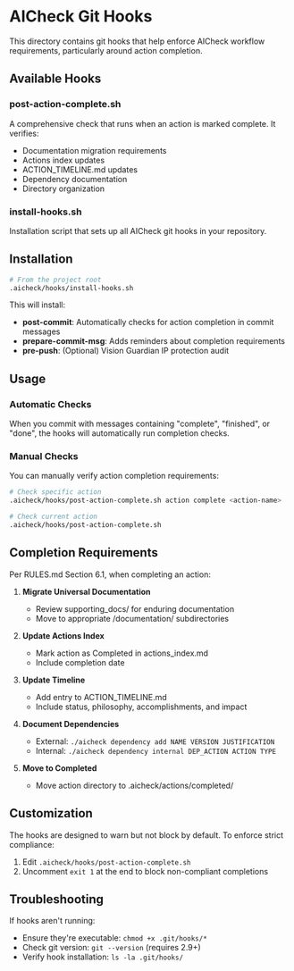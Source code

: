 # AICheck Git Hooks

This directory contains git hooks that help enforce AICheck workflow requirements, particularly around action completion.

## Available Hooks

### post-action-complete.sh
A comprehensive check that runs when an action is marked complete. It verifies:
- Documentation migration requirements
- Actions index updates
- ACTION_TIMELINE.md updates
- Dependency documentation
- Directory organization

### install-hooks.sh
Installation script that sets up all AICheck git hooks in your repository.

## Installation

```bash
# From the project root
.aicheck/hooks/install-hooks.sh
```

This will install:
- **post-commit**: Automatically checks for action completion in commit messages
- **prepare-commit-msg**: Adds reminders about completion requirements
- **pre-push**: (Optional) Vision Guardian IP protection audit

## Usage

### Automatic Checks
When you commit with messages containing "complete", "finished", or "done", the hooks will automatically run completion checks.

### Manual Checks
You can manually verify action completion requirements:

```bash
# Check specific action
.aicheck/hooks/post-action-complete.sh action complete <action-name>

# Check current action
.aicheck/hooks/post-action-complete.sh
```

## Completion Requirements

Per RULES.md Section 6.1, when completing an action:

1. **Migrate Universal Documentation**
   - Review supporting_docs/ for enduring documentation
   - Move to appropriate /documentation/ subdirectories

2. **Update Actions Index**
   - Mark action as Completed in actions_index.md
   - Include completion date

3. **Update Timeline**
   - Add entry to ACTION_TIMELINE.md
   - Include status, philosophy, accomplishments, and impact

4. **Document Dependencies**
   - External: `./aicheck dependency add NAME VERSION JUSTIFICATION`
   - Internal: `./aicheck dependency internal DEP_ACTION ACTION TYPE`

5. **Move to Completed**
   - Move action directory to .aicheck/actions/completed/

## Customization

The hooks are designed to warn but not block by default. To enforce strict compliance:

1. Edit `.aicheck/hooks/post-action-complete.sh`
2. Uncomment `exit 1` at the end to block non-compliant completions

## Troubleshooting

If hooks aren't running:
- Ensure they're executable: `chmod +x .git/hooks/*`
- Check git version: `git --version` (requires 2.9+)
- Verify hook installation: `ls -la .git/hooks/`